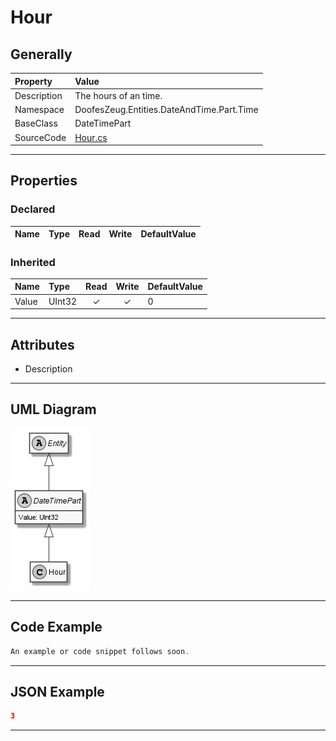 ﻿# Hour

## Generally

|Property|Value|
|:-|:-|
|Description|The hours of an time.|
|Namespace|DoofesZeug.Entities.DateAndTime.Part.Time|
|BaseClass|DateTimePart|
|SourceCode|[Hour.cs](../../../../DoofesZeug.Library/Src/Entities/DateAndTime/Part/Time/Hour.cs)|

---

## Properties

### Declared

|Name|Type|Read|Write|DefaultValue|
|:---|:---|:--:|:---:|:-----------|

### Inherited

|Name|Type|Read|Write|DefaultValue|
|:---|:---|:--:|:---:|:-----------|
|Value|UInt32|&#x2713;|&#x2713;|0|

---

## Attributes

- Description

---

## UML Diagram

![Hour.png](./Hour.png "Hour")

---

## Code Example

```cs
An example or code snippet follows soon.
```

---

## JSON Example

```json
3
```

---

